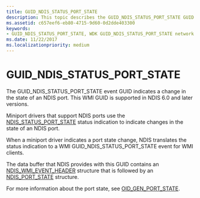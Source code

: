 ```yaml
---
title: GUID_NDIS_STATUS_PORT_STATE
description: This topic describes the GUID_NDIS_STATUS_PORT_STATE GUID for the NDIS WMI interface.
ms.assetid: c657eef6-eb80-4715-9d60-0d2dde403300
keywords:
- GUID_NDIS_STATUS_PORT_STATE, WDK GUID_NDIS_STATUS_PORT_STATE network drivers
ms.date: 11/22/2017
ms.localizationpriority: medium
---
```


# GUID_NDIS_STATUS_PORT_STATE

The GUID_NDIS_STATUS_PORT_STATE event GUID indicates a change in the state of an NDIS port. This WMI GUID is supported in NDIS 6.0 and later versions.

Miniport drivers that support NDIS ports use the [NDIS_STATUS_PORT_STATE](ndis-status-port-state.md) status indication to indicate changes in the state of an NDIS port.

When a miniport driver indicates a port state change, NDIS translates the status indication to a WMI GUID_NDIS_STATUS_PORT_STATE event for WMI clients.

The data buffer that NDIS provides with this GUID contains an [NDIS_WMI_EVENT_HEADER](https://docs.microsoft.com/windows-hardware/drivers/ddi/ntddndis/ns-ntddndis-_ndis_wmi_event_header) structure that is followed by an [NDIS_PORT_STATE](https://docs.microsoft.com/windows-hardware/drivers/network/oid-gen-port-state) structure.

For more information about the port state, see [OID_GEN_PORT_STATE](oid-gen-port-state.md).

